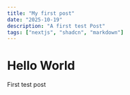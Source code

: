 ```yaml
---
title: "My first post"
date: "2025-10-19"
description: "A first test Post"
tags: ["nextjs", "shadcn", "markdown"]
---
```


# Hello World

First test post

